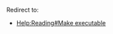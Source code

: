 Redirect to:

*   [Help:Reading#Make executable](/index.php/Help:Reading#Make_executable "Help:Reading")